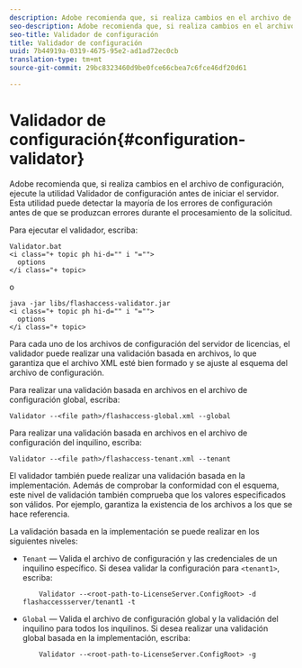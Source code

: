 ```yaml
---
description: Adobe recomienda que, si realiza cambios en el archivo de configuración, ejecute la utilidad Validador de configuración antes de iniciar el servidor. Esta utilidad puede detectar la mayoría de los errores de configuración antes de que se produzcan errores durante el procesamiento de la solicitud.
seo-description: Adobe recomienda que, si realiza cambios en el archivo de configuración, ejecute la utilidad Validador de configuración antes de iniciar el servidor. Esta utilidad puede detectar la mayoría de los errores de configuración antes de que se produzcan errores durante el procesamiento de la solicitud.
seo-title: Validador de configuración
title: Validador de configuración
uuid: 7b44919a-0319-4675-95e2-ad1ad72ec0cb
translation-type: tm+mt
source-git-commit: 29bc8323460d9be0fce66cbea7c6fce46df20d61

---
```



# Validador de configuración{#configuration-validator}

Adobe recomienda que, si realiza cambios en el archivo de configuración, ejecute la utilidad Validador de configuración antes de iniciar el servidor. Esta utilidad puede detectar la mayoría de los errores de configuración antes de que se produzcan errores durante el procesamiento de la solicitud.

Para ejecutar el validador, escriba:

```
Validator.bat  
<i class="+ topic ph hi-d="" i "="">
  options  
</i class="+ topic>
```

o

```
java -jar libs/flashaccess-validator.jar  
<i class="+ topic ph hi-d="" i "="">
  options 
</i class="+ topic>
```

Para cada uno de los archivos de configuración del servidor de licencias, el validador puede realizar una validación basada en archivos, lo que garantiza que el archivo XML esté bien formado y se ajuste al esquema del archivo de configuración.

Para realizar una validación basada en archivos en el archivo de configuración global, escriba:

```
Validator --<file path>/flashaccess-global.xml --global
```

Para realizar una validación basada en archivos en el archivo de configuración del inquilino, escriba:

```
Validator --<file path>/flashaccess-tenant.xml --tenant
```

El validador también puede realizar una validación basada en la implementación. Además de comprobar la conformidad con el esquema, este nivel de validación también comprueba que los valores especificados son válidos. Por ejemplo, garantiza la existencia de los archivos a los que se hace referencia.

La validación basada en la implementación se puede realizar en los siguientes niveles:

* `Tenant` — Valida el archivo de configuración y las credenciales de un inquilino específico. Si desea validar la configuración para `<tenant1>`, escriba:

   ```
       Validator --<root-path-to-LicenseServer.ConfigRoot> -d flashaccessserver/tenant1 -t
   ```

* `Global` — Valida el archivo de configuración global y la validación del inquilino para todos los inquilinos. Si desea realizar una validación global basada en la implementación, escriba:

   ```
       Validator --<root-path-to-LicenseServer.ConfigRoot> -g
   ```

